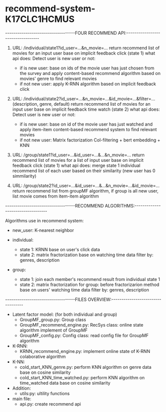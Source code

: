 # recommend-system-K17CLC1HCMUS
-----------------------------------FOUR RECOMMEND API:----------------------------------
1. URL: /individual/state1?id_user=...&n_movie=... 
return recommend list of movies for an input user base on implicit feedback click (state 1) what api does: Detect user is new user or not:
    - if is new user: base on ids of the movie user has just chosen from the survey and apply content-based recommend algorithm based on movies' genre to find relevant movies
    - if not new user: apply K-RNN algorithm based on implicit feedback click

2. URL: /individual/state2?id_user=...&n_movie=...&id_movie=...&filter=...(description, genre, default)
return recommend list of movies for an input user base on implicit feedback time watch (state 2) what api does: Detect user is new user or not:
    - if is new user: base on id of the movie user has just watched and apply item-item content-based recommend system to find relevant movies
    - if not new user: Matrix factorization Col-filtering + bert embedding + KNN

3. URL: /group/state1?id_user=...&id_user=...&...&n_movie=...
return recommend list of movies for a list of input user base on implicit feedback click (state 1) what api does: merge state 1 individual recommend list of each user based on their similarity (new user has 0 simmilarity)

4. URL: /group/state2?id_user=...&id_user=...&...&n_movie=...&id_movie=...
return recommend list from groupMF algorithm, if group is all new user, list movie comes from item-item algorithm 

-----------------------------------RECOMMEND ALGORITHMS:----------------------------------

Algorithms use in recommend system:
- new_user: K-nearest neighbor
- individual:
	+ state 1: KRNN base on user's click data
	+ state 2: matrix fractorization base on watching time data
		filter by: genres, description

- group:
	+ state 1: join each member's recommend result from individual state 1
	+ state 2: matrix fractorization for group: before fractorizarion method base on users' watching time data
		filter by: genres, description

-----------------------------------FILES OVERVIEW:----------------------------------

- Latent factor model: (for both individual and group)
	+ GroupMF_group.py: Group class
	+ GroupMF_recommend_engine.py: RecSys class: online state algorithm implement of GroupMF
	+ GroupMF_config.py: Config class: read config file for GroupMF algorithm
- K-RNN:
	+ KRNN_recommend_engine.py: implement online state of K-RNN colaborative algorithm 
- K-NN:
	+ cold_start_KNN_genre.py: perform KNN algorithm on genre data base on cosine similarity
	+ cold_start_KNN_time_watched.py: perform KNN algorithm on time_watched data base on cosine similarity
- Addition:
	+ utils:py: ultility functions 
- main file:
	+ api.py: create recommend api
